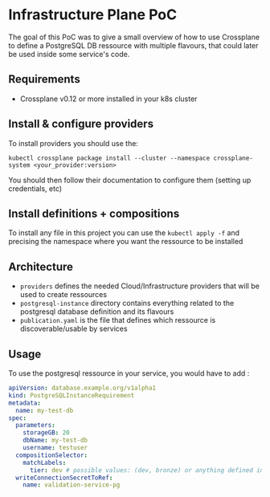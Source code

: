 # Infrastructure Plane PoC

The goal of this PoC was to give a small overview of how to use Crossplane 
to define a PostgreSQL DB ressource with multiple flavours, that could later
be used inside some service's code.

## Requirements

- Crossplane v0.12 or more installed in your k8s cluster

## Install & configure providers

To install providers you should use the:

`kubectl crossplane package install --cluster --namespace crossplane-system <your_provider:version>`
 
You should then follow their documentation to configure them (setting up credentials, etc) 


## Install definitions + compositions

To install any file in this project you can use the `kubectl apply -f` 
and precising the namespace where you want the ressource to be installed

## Architecture

- `providers` defines the needed Cloud/Infrastructure providers that will be used to create ressources
- `postgresql-instance` directory contains everything related to the postgresql database 
definition and its flavours
- `publication.yaml` is the file that defines which ressource is discoverable/usable by services

## Usage

To use the postgresql ressource in your service, you would have to add : 
```yaml
apiVersion: database.example.org/v1alpha1
kind: PostgreSQLInstanceRequirement
metadata:
  name: my-test-db
spec:
  parameters:
    storageGB: 20
    dbName: my-test-db
    username: testuser
  compositionSelector:
    matchLabels:
      tier: dev # possible values: (dev, bronze) or anything defined in compositions
  writeConnectionSecretToRef:
    name: validation-service-pg
```
